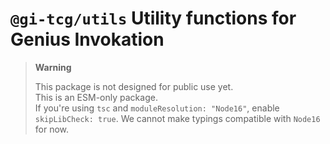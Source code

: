 # `@gi-tcg/utils` Utility functions for Genius Invokation

> **Warning**
>
> This package is not designed for public use yet.  
> This is an ESM-only package.  
> If you're using `tsc` and `moduleResolution: "Node16"`, enable `skipLibCheck: true`. We cannot make typings compatible with `Node16` for now.
